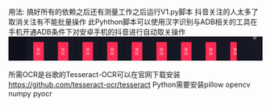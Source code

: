 
用法: 搞好所有的依赖之后还有测量工作之后运行V1.py脚本
抖音关注的人太多了取消关注有不能批量操作 此Pyhthon脚本可以使用汉字识别与ADB相关的工具在手机开通ADB条件下对安卓手机的抖音进行自动取关操作
![重要部分](./T.png)

所需OCR是谷歌的Tesseract-OCR可以在官网下载安装 https://github.com/tesseract-ocr/tesseract
Python需要安装pillow opencv numpy pyocr

